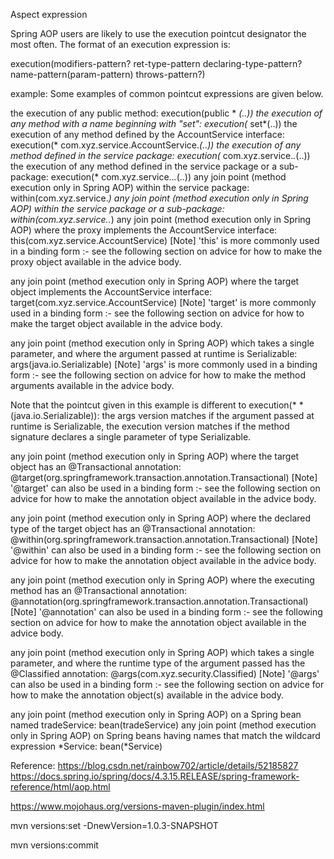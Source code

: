 Aspect expression

Spring AOP users are likely to use the execution pointcut designator the most often. The format of an execution expression is:

execution(modifiers-pattern? ret-type-pattern declaring-type-pattern?name-pattern(param-pattern)
            throws-pattern?)
            
example:
Some examples of common pointcut expressions are given below.

the execution of any public method:
execution(public * *(..))
the execution of any method with a name beginning with "set":
execution(* set*(..))
the execution of any method defined by the AccountService interface:
execution(* com.xyz.service.AccountService.*(..))
the execution of any method defined in the service package:
execution(* com.xyz.service.*.*(..))
the execution of any method defined in the service package or a sub-package:
execution(* com.xyz.service..*.*(..))
any join point (method execution only in Spring AOP) within the service package:
within(com.xyz.service.*)
any join point (method execution only in Spring AOP) within the service package or a sub-package:
within(com.xyz.service..*)
any join point (method execution only in Spring AOP) where the proxy implements the AccountService interface:
this(com.xyz.service.AccountService)
[Note]
'this' is more commonly used in a binding form :- see the following section on advice for how to make the proxy object available in the advice body.

any join point (method execution only in Spring AOP) where the target object implements the AccountService interface:
target(com.xyz.service.AccountService)
[Note]
'target' is more commonly used in a binding form :- see the following section on advice for how to make the target object available in the advice body.

any join point (method execution only in Spring AOP) which takes a single parameter, and where the argument passed at runtime is Serializable:
args(java.io.Serializable)
[Note]
'args' is more commonly used in a binding form :- see the following section on advice for how to make the method arguments available in the advice body.

Note that the pointcut given in this example is different to execution(* *(java.io.Serializable)): the args version matches if the argument passed at runtime is Serializable, the execution version matches if the method signature declares a single parameter of type Serializable.

any join point (method execution only in Spring AOP) where the target object has an @Transactional annotation:
@target(org.springframework.transaction.annotation.Transactional)
[Note]
'@target' can also be used in a binding form :- see the following section on advice for how to make the annotation object available in the advice body.

any join point (method execution only in Spring AOP) where the declared type of the target object has an @Transactional annotation:
@within(org.springframework.transaction.annotation.Transactional)
[Note]
'@within' can also be used in a binding form :- see the following section on advice for how to make the annotation object available in the advice body.

any join point (method execution only in Spring AOP) where the executing method has an @Transactional annotation:
@annotation(org.springframework.transaction.annotation.Transactional)
[Note]
'@annotation' can also be used in a binding form :- see the following section on advice for how to make the annotation object available in the advice body.

any join point (method execution only in Spring AOP) which takes a single parameter, and where the runtime type of the argument passed has the @Classified annotation:
@args(com.xyz.security.Classified)
[Note]
'@args' can also be used in a binding form :- see the following section on advice for how to make the annotation object(s) available in the advice body.

any join point (method execution only in Spring AOP) on a Spring bean named tradeService:
bean(tradeService)
any join point (method execution only in Spring AOP) on Spring beans having names that match the wildcard expression *Service:
bean(*Service)


Reference:
https://blog.csdn.net/rainbow702/article/details/52185827
https://docs.spring.io/spring/docs/4.3.15.RELEASE/spring-framework-reference/html/aop.html





https://www.mojohaus.org/versions-maven-plugin/index.html

mvn versions:set -DnewVersion=1.0.3-SNAPSHOT

mvn versions:commit

